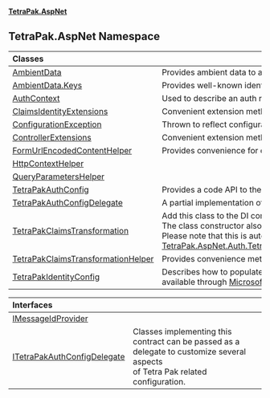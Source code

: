 #### [TetraPak.AspNet](index.md 'index')
## TetraPak.AspNet Namespace

| Classes | |
| :--- | :--- |
| [AmbientData](TetraPak_AspNet_AmbientData.md 'TetraPak.AspNet.AmbientData') | Provides ambient data to an ASP.NET Core/5+ project throughout a request/response roundtrip.<br/> |
| [AmbientData.Keys](TetraPak_AspNet_AmbientData_Keys.md 'TetraPak.AspNet.AmbientData.Keys') | Provides well-known identifiers to access ambient values.  <br/> |
| [AuthContext](TetraPak_AspNet_AuthContext.md 'TetraPak.AspNet.AuthContext') | Used to describe an auth request context.<br/> |
| [ClaimsIdentityExtensions](TetraPak_AspNet_ClaimsIdentityExtensions.md 'TetraPak.AspNet.ClaimsIdentityExtensions') | Convenient extension methods for obtaining typical claims from a [System.Security.Claims.ClaimsIdentity](https://docs.microsoft.com/en-us/dotnet/api/System.Security.Claims.ClaimsIdentity 'System.Security.Claims.ClaimsIdentity') value.<br/> |
| [ConfigurationException](TetraPak_AspNet_ConfigurationException.md 'TetraPak.AspNet.ConfigurationException') | Thrown to reflect configuration issues.<br/> |
| [ControllerExtensions](TetraPak_AspNet_ControllerExtensions.md 'TetraPak.AspNet.ControllerExtensions') | Convenient extension methods for a [Microsoft.AspNetCore.Mvc.Controller](https://docs.microsoft.com/en-us/dotnet/api/Microsoft.AspNetCore.Mvc.Controller 'Microsoft.AspNetCore.Mvc.Controller').<br/> |
| [FormUrlEncodedContentHelper](TetraPak_AspNet_FormUrlEncodedContentHelper.md 'TetraPak.AspNet.FormUrlEncodedContentHelper') | Provides convenience for dealing with [System.Net.Http.FormUrlEncodedContent](https://docs.microsoft.com/en-us/dotnet/api/System.Net.Http.FormUrlEncodedContent 'System.Net.Http.FormUrlEncodedContent') objects.<br/> |
| [HttpContextHelper](TetraPak_AspNet_HttpContextHelper.md 'TetraPak.AspNet.HttpContextHelper') |  |
| [QueryParametersHelper](TetraPak_AspNet_QueryParametersHelper.md 'TetraPak.AspNet.QueryParametersHelper') |  |
| [TetraPakAuthConfig](TetraPak_AspNet_TetraPakAuthConfig.md 'TetraPak.AspNet.TetraPakAuthConfig') | Provides a code API to the main Tetra Pak section in the configuration.  <br/> |
| [TetraPakAuthConfigDelegate](TetraPak_AspNet_TetraPakAuthConfigDelegate.md 'TetraPak.AspNet.TetraPakAuthConfigDelegate') | A partial implementation of the [ITetraPakAuthConfigDelegate](TetraPak_AspNet_ITetraPakAuthConfigDelegate.md 'TetraPak.AspNet.ITetraPakAuthConfigDelegate') contract.<br/> |
| [TetraPakClaimsTransformation](TetraPak_AspNet_TetraPakClaimsTransformation.md 'TetraPak.AspNet.TetraPakClaimsTransformation') | Add this class to the DI configuration to automatically provide a Tetra Pak identity to any request.<br/>The class constructor also needs [AmbientData](TetraPak_AspNet_TetraPakClaimsTransformation.md#TetraPak_AspNet_TetraPakClaimsTransformation_AmbientData 'TetraPak.AspNet.TetraPakClaimsTransformation.AmbientData') and <br/>Please note that this is automatically done by calling [TetraPak.AspNet.Auth.TetraPakAuth.AddTetraPakWebClientAuthentication(Microsoft.Extensions.DependencyInjection.IServiceCollection)](https://docs.microsoft.com/en-us/dotnet/api/TetraPak.AspNet.Auth.TetraPakAuth.AddTetraPakWebClientAuthentication#TetraPak_AspNet_Auth_TetraPakAuth_AddTetraPakWebClientAuthentication_Microsoft_Extensions_DependencyInjection_IServiceCollection_ 'TetraPak.AspNet.Auth.TetraPakAuth.AddTetraPakWebClientAuthentication(Microsoft.Extensions.DependencyInjection.IServiceCollection)').<br/> |
| [TetraPakClaimsTransformationHelper](TetraPak_AspNet_TetraPakClaimsTransformationHelper.md 'TetraPak.AspNet.TetraPakClaimsTransformationHelper') | Provides convenience methods fo setting up claims transformation.<br/> |
| [TetraPakIdentityConfig](TetraPak_AspNet_TetraPakIdentityConfig.md 'TetraPak.AspNet.TetraPakIdentityConfig') | Describes how to populate the ambient [System.Security.Claims.ClaimsPrincipal.Identity](https://docs.microsoft.com/en-us/dotnet/api/System.Security.Claims.ClaimsPrincipal.Identity 'System.Security.Claims.ClaimsPrincipal.Identity') value<br/>available through [Microsoft.AspNetCore.Http.HttpContext](https://docs.microsoft.com/en-us/dotnet/api/Microsoft.AspNetCore.Http.HttpContext 'Microsoft.AspNetCore.Http.HttpContext').<br/> |

| Interfaces | |
| :--- | :--- |
| [IMessageIdProvider](TetraPak_AspNet_IMessageIdProvider.md 'TetraPak.AspNet.IMessageIdProvider') |  |
| [ITetraPakAuthConfigDelegate](TetraPak_AspNet_ITetraPakAuthConfigDelegate.md 'TetraPak.AspNet.ITetraPakAuthConfigDelegate') | Classes implementing this contract can be passed as a delegate to customize several aspects<br/>of Tetra Pak related configuration. <br/> |
